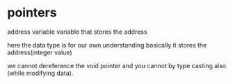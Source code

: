 # pointers

address variable
variable that stores the address

here the data type is for our own understanding basically it stores the address(integer value)

we cannot dereference the void pointer and you cannot by type casting also (while modifying data).
